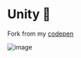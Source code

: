 # Unity 🌈
   
Fork from my [codepen](https://codepen.io/dilums/pen/eYdYvaY)   
    
        
![image](https://res.cloudinary.com/ds574fco0/image/upload/v1679385365/github/unity_kunf51.png)